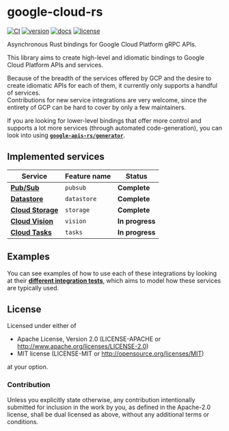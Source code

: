 google-cloud-rs
===============

[![CI](https://github.com/google-apis-rs/google-cloud-rs/actions/workflows/ci.yaml/badge.svg)](https://github.com/google-apis-rs/google-cloud-rs/actions/workflows/ci.yaml)
[![version](https://img.shields.io/crates/v/google-cloud)](https://crates.io/crates/google-cloud)
[![docs](https://docs.rs/google-cloud/badge.svg)](https://docs.rs/google-cloud)
[![license](https://img.shields.io/crates/l/google-cloud)](https://github.com/google-apis-rs/google-cloud-rs#license)

Asynchronous Rust bindings for Google Cloud Platform gRPC APIs.

This library aims to create high-level and idiomatic bindings to Google Cloud Platform APIs and services.

Because of the breadth of the services offered by GCP and the desire to create idiomatic APIs for each of them, it currently only supports a handful of services.  
Contributions for new service integrations are very welcome, since the entirety of GCP can be hard to cover by only a few maintainers.  

If you are looking for lower-level bindings that offer more control and supports a lot more services (through automated code-generation), you can look into using [**`google-apis-rs/generator`**](https://github.com/google-apis-rs/generator).

Implemented services
--------------------

| Service                                               | Feature name | Status          |
| ----------------------------------------------------- | ------------ | --------------- |
| [**Pub/Sub**](https://cloud.google.com/pubsub)        | `pubsub`     | **Complete**    |
| [**Datastore**](https://cloud.google.com/datastore)   | `datastore`  | **Complete**    |
| [**Cloud Storage**](https://cloud.google.com/storage) | `storage`    | **Complete**    |
| [**Cloud Vision**](https://cloud.google.com/vision)   | `vision`     | **In progress** |
| [**Cloud Tasks**](https://cloud.google.com/tasks)     | `tasks`      | **In progress** |

Examples
--------

You can see examples of how to use each of these integrations by looking at their [**different integration tests**](https://github.com/google-apis-rs/google-cloud-rs/tree/master/google-cloud/src/tests), which aims to model how these services are typically used.

License
-------

Licensed under either of

- Apache License, Version 2.0 (LICENSE-APACHE or <http://www.apache.org/licenses/LICENSE-2.0>)
- MIT license (LICENSE-MIT or <http://opensource.org/licenses/MIT>)

at your option.

### Contribution

Unless you explicitly state otherwise, any contribution intentionally submitted for inclusion in the work by you, as defined in the Apache-2.0 license, shall be dual licensed as above, without any additional terms or conditions.
